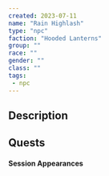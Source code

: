```yaml
---
created: 2023-07-11
name: "Rain Highlash"
type: "npc"
faction: "Hooded Lanterns"
group: ""
race: ""
gender: ""
class: ""
tags:
 - npc
---
```

## Description


## Quests
<!-- QueryToSerialize: TASK FROM "DND - Drakkenheim/Quests" WHERE !completed AND contains(outlinks, [[Rain Highlash]]) -->

#### Session Appearances
<!-- QueryToSerialize: LIST FROM [[Rain Highlash]] WHERE file.folder = "DND - Drakkenheim/Sessions" -->



